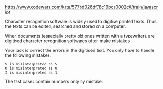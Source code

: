 https://www.codewars.com/kata/577bd026df78c19bca0002c0/train/javascript

Character recognition software is widely used to digitise printed texts. Thus the texts can be edited, searched and stored on a computer.

When documents (especially pretty old ones written with a typewriter), are digitised character recognition softwares often make mistakes.

Your task is correct the errors in the digitised text. You only have to handle the following mistakes:

    S is misinterpreted as 5
    O is misinterpreted as 0
    I is misinterpreted as 1

The test cases contain numbers only by mistake.
